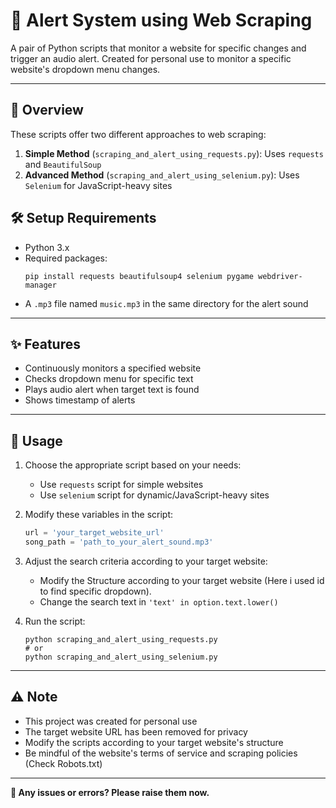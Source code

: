# 🔔 Alert System using Web Scraping

A pair of Python scripts that monitor a website for specific changes and trigger an audio alert. Created for personal use to monitor a specific website's dropdown menu changes.

---

## 📌 Overview
These scripts offer two different approaches to web scraping:
1. **Simple Method** (`scraping_and_alert_using_requests.py`): Uses `requests` and `BeautifulSoup`
2. **Advanced Method** (`scraping_and_alert_using_selenium.py`): Uses `Selenium` for JavaScript-heavy sites

## 🛠️ Setup Requirements
- Python 3.x
- Required packages: 
  ```
  pip install requests beautifulsoup4 selenium pygame webdriver-manager
  ```
- A `.mp3` file named `music.mp3` in the same directory for the alert sound

---

## ✨ Features
- Continuously monitors a specified website
- Checks dropdown menu for specific text
- Plays audio alert when target text is found
- Shows timestamp of alerts

---

## 🔧 Usage
1. Choose the appropriate script based on your needs:
   - Use `requests` script for simple websites
   - Use `selenium` script for dynamic/JavaScript-heavy sites

2. Modify these variables in the script:
   ```python
   url = 'your_target_website_url'
   song_path = 'path_to_your_alert_sound.mp3'
   ```

3. Adjust the search criteria according to your target website:
   - Modify the Structure according to your target website (Here i used id to find specific dropdown).
   - Change the search text in `'text' in option.text.lower()`

4. Run the script:
   ```
   python scraping_and_alert_using_requests.py
   # or
   python scraping_and_alert_using_selenium.py
   ```
---

## ⚠️ Note
- This project was created for personal use
- The target website URL has been removed for privacy
- Modify the scripts according to your target website's structure
- Be mindful of the website's terms of service and scraping policies (Check Robots.txt)

---

**🤝 Any issues or errors? Please raise them now.**

